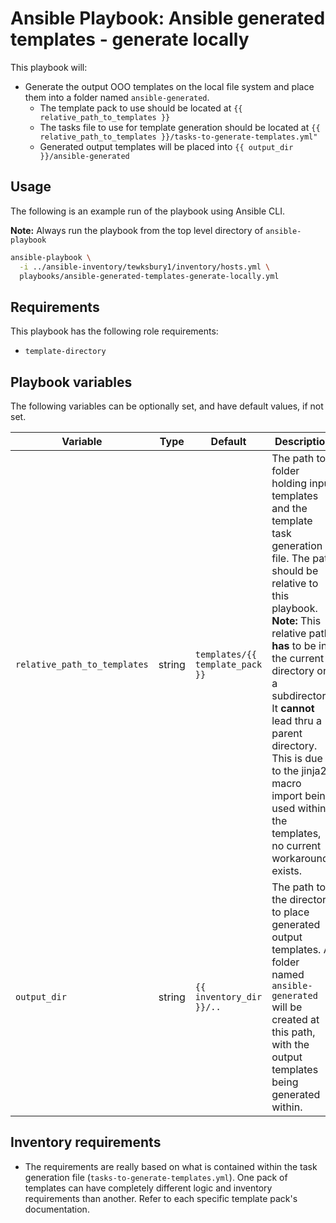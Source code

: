 # Ansible Playbook: Ansible generated templates - generate locally

This playbook will:

- Generate the output OOO templates on the local file system and place them into a folder named `ansible-generated`.
  - The template pack to use should be located at `{{ relative_path_to_templates }}`
  - The tasks file to use for template generation should be located at `{{ relative_path_to_templates }}/tasks-to-generate-templates.yml"`
  - Generated output templates will be placed into `{{ output_dir }}/ansible-generated`

## Usage

The following is an example run of the playbook using Ansible CLI.

**Note:** Always run the playbook from the top level directory of `ansible-playbook`

```sh
ansible-playbook \
  -i ../ansible-inventory/tewksbury1/inventory/hosts.yml \
  playbooks/ansible-generated-templates-generate-locally.yml
```

## Requirements

This playbook has the following role requirements:

- `template-directory`

## Playbook variables

The following variables can be optionally set, and have default values, if not set.

| Variable | Type | Default | Description |
| -------- | ---- | ------- | ----------- |
| `relative_path_to_templates` | string | `templates/{{ template_pack }}` | The path to folder holding input templates and the template task generation file. The path should be relative to this playbook. **Note:** This relative path **has** to be in the current directory or a subdirectory. It **cannot** lead thru a parent directory. This is due to the jinja2 macro import being used within the templates, no current workaround exists.
| `output_dir` | string | `{{ inventory_dir }}/..` | The path to the directory to place generated output templates. A folder named `ansible-generated` will be created at this path, with the output templates being generated within.

## Inventory requirements

- The requirements are really based on what is contained within the task generation file (`tasks-to-generate-templates.yml`). One pack of templates can have completely different logic and inventory requirements than another. Refer to each specific template pack's documentation.
